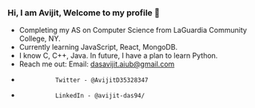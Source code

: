 ### Hi, I am Avijit, Welcome to my profile 👋
- Completing my AS on Computer Science from LaGuardia Community College, NY.
- Currently learning JavaScript, React, MongoDB.
- I know C, C++, Java. In future, I have a plan to learn Python.
- Reach me out: Email: dasavijit.aiub@gmail.com
-               Twitter - @AvijitD35328347
-               LinkedIn - @avijit-das94/
<!--
**Avijit7102/Avijit7102** is a ✨ _special_ ✨ repository because its `README.md` (this file) appears on your GitHub profile.

Here are some ideas to get you started:

- 🔭 I’m currently working on ...
- 🌱 I’m currently learning ...
- 👯 I’m looking to collaborate on ...
- 🤔 I’m looking for help with ...
- 💬 Ask me about ...
- 📫 How to reach me: ...
- 😄 Pronouns: ...
- ⚡ Fun fact: ...
-->

